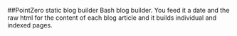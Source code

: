 ##PointZero static blog builder
Bash blog builder. You feed it a date and the raw html for the content of each blog article and it builds individual and indexed pages.

